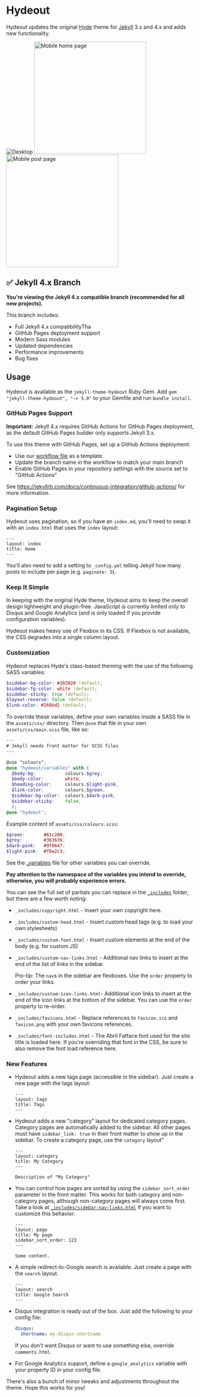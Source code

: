 # Hydeout

Hydeout updates the original [Hyde](https://github.com/poole/hyde)
theme for [Jekyll](http://jekyllrb.com) 3.x and 4.x and adds new functionality.

![Desktop](/_screenshots/1.png?raw=true)
<img alt="Mobile home page" src="/_screenshots/2.png?raw=true" width="300px" />
<img alt="Mobile post page" src="/_screenshots/3.png?raw=true" width="300px" />

## ✅ Jekyll 4.x Branch

**You're viewing the Jekyll 4.x compatible branch (recommended for all new projects).**

This branch includes:
- Full Jekyll 4.x compatibilityTha
- GitHub Pages deployment support
- Modern Sass modules
- Updated dependencies
- Performance improvements
- Bug fixes

## Usage

Hydeout is available as the `jekyll-theme-hydeout` Ruby Gem.
Add `gem "jekyll-theme-hydeout", "~> 5.0"` to your Gemfile and run
`bundle install`.

### GitHub Pages Support

**Important:** Jekyll 4.x requires GitHub Actions for GitHub Pages deployment, as the default GitHub Pages builder only supports Jekyll 3.x.

To use this theme with GitHub Pages, set up a GitHub Actions deployment:
- Use our [workflow file](https://github.com/fongandrew/hydeout/blob/jekyll-v4/.github/workflows/jekyll-build.yml) as a template.
- Update the branch name in the workflow to match your main branch
- Enable GitHub Pages in your repository settings with the source set to "GitHub Actions"

See https://jekyllrb.com/docs/continuous-integration/github-actions/ for more information.

### Pagination Setup

Hydeout uses pagination, so if you have an `index.md`, you'll need to swap
it with an `index.html` that uses the `index` layout:

```
---
layout: index
title: Home
---
```

You'll also need to add a setting to `_config.yml` telling Jekyll how many posts
to include per page (e.g. `paginate: 5`).

### Keep It Simple

In keeping with the original Hyde theme, Hydeout aims to keep the overall
design lightweight and plugin-free. JavaScript is currently limited only
to Disqus and Google Analytics (and is only loaded if you provide configuration
variables).

Hydeout makes heavy use of Flexbox in its CSS. If Flexbox is not available,
the CSS degrades into a single column layout.

### Customization

Hydeout replaces Hyde's class-based theming with the use
of the following SASS variables:

```scss
$sidebar-bg-color: #202020 !default;
$sidebar-fg-color: white !default;
$sidebar-sticky: true !default;
$layout-reverse: false !default;
$link-color: #268bd2 !default;
```

To override these variables, define your own variables inside a SASS file
in the `assets/css/` directory.
Then `@use` that file in your own `assets/css/main.scss` file, like so:

```scss
---
# Jekyll needs front matter for SCSS files
---

@use "colours";
@use "hydeout/variables" with (
  $body-bg:           colours.$grey,
  $body-color:        white,
  $heading-color:     colours.$light-pink,
  $link-color:        colours.$green,
  $sidebar-bg-color:  colours.$dark-pink,
  $sidebar-sticky:    false,
  );
@use "hydeout";
```

Example content of `assets/css/colours.scss`:

```scss
$green:       #61c200;
$grey:        #363636;
$dark-pink:   #9f0647;
$light-pink:  #f0a2c3;
```

See the [_variables](_sass/hydeout/_variables.scss) file for other variables
you can override.

**Pay attention to the namespace of the variables you intend to override, otherwise, you will probably experience errors.**

You can see the full set of partials you can replace in the
[`_includes`](_includes) folder, but there are a few worth noting:

* `_includes/copyright.html` - Insert your own copyright here.

* `_includes/custom-head.html` - Insert custom head tags (e.g. to load your
  own stylesheets)

* `_includes/custom-foot.html` - Insert custom elements at the end of the
  body (e.g. for custom JS)

* `_includes/custom-nav-links.html` - Additional nav links to insert at the
  end of the list of links in the sidebar.

  Pro-tip: The `nav`s in the sidebar are flexboxes. Use the `order` property
  to order your links.

* `_includes/custom-icon-links.html`- Additional icon links to insert at the
  end of the icon links at the bottom of the sidebar. You can use the `order`
  property to re-order.

* `_includes/favicons.html` - Replace references to `favicon.ico` and
  `favicon.png` with your own favicons references.

* `_includes/font-includes.html` - The Abril Fatface font used for the site
  title is loaded here. If you're overriding that font in the CSS, be sure
  to also remove the font load reference here.

### New Features

* Hydeout adds a new tags page (accessible in the sidebar). Just create a
  new page with the tags layout:

  ```
  ---
  layout: tags
  title: Tags
  ---
  ```

* Hydeout adds a new "category" layout for dedicated category pages.
  Category pages are automatically added to the sidebar. All other pages
  must have `sidebar_link: true` in their front matter to show up in
  the sidebar. To create a category page, use the `category` layout"

  ```
  ---
  layout: category
  title: My Category
  ---

  Description of "My Category"
  ```

* You can control how pages are sorted by using the `sidebar_sort_order`
  parameter in the front matter. This works for both category and non-category
  pages, although non-category pages will always come first. Take a look at
  [`_includes/sidebar-nav-links.html`](./_includes/sidebar-nav-links.html) if
  you want to customize this behavior.

  ```
  ---
  layout: page
  title: My page
  sidebar_sort_order: 123
  ---

  Some content.
  ```

* A simple redirect-to-Google search is available. Just create a page with
  the `search` layout.

  ```
  ---
  layout: search
  title: Google Search
  ---
  ```

* Disqus integration is ready out of the box. Just add the following to
  your config file:

  ```yaml
  disqus:
    shortname: my-disqus-shortname
  ```

  If you don't want Disqus or want to use something else, override
  `comments.html`.

* For Google Analytics support, define a `google_analytics` variable with
  your property ID in your config file.

There's also a bunch of minor tweaks and adjustments throughout the
theme. Hope this works for you!
